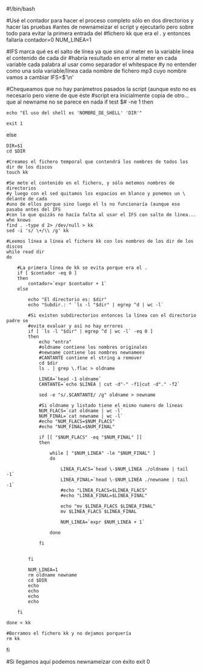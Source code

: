 #!/bin/bash

#Usé el contador para hacer el proceso completo sólo en dos directorios y hacer las pruebas 
#antes de newnameizar el script y ejecutarlo pero sobre todo para evitar la primera entrada del
#fichero kk que era el . y entonces fallaría
contador=0
NUM_LINEA=1


#IFS marca qué es el salto de línea ya que sino al meter en la variable linea el contenido de cada dir
#habría resultado en error al meter en cada variable cada palabra al usar como separador el whitespace
#y no entender como una sola variable/línea cada nombre de fichero mp3 cuyo nombre vamos a cambiar
IFS=$'\n'

#Chequeamos que no hay parámetros pasados la script (aunque esto no es necesario pero viene de que éste 
#script era inicialmente copia de otro... que al newname no se parece en nada
if test $# -ne 1
then

	echo "El uso del shell es 'NOMBRE_DE_SHELL' 'DIR'"

	exit 1

else

	DIR=$1
	cd $DIR

	#Creamos el fichero temporal que contendrá los nombres de todos los dir de los discos
	touch kk

	#Se mete el contenido en el fichero, y sólo metemos nombres de directorios
	#y luego con el sed quitamos los espacios en blanco y ponemos un \ delante de cada
	#uno de ellos porque sino luego el ls no funcionaría (aunque eso pasaba antes del IFS
	#con lo que quizás no hacía falta al usar el IFS con salto de línea... who knows
	find . -type d 2> /dev/null > kk
	sed -i 's/ \+/\\ /g' kk

	#Leemos línea a línea el fichero kk con los nombres de los dir de los discos
	while read dir
	do
	
		#La primera línea de kk se evita porque era el .
		if [ $contador -eq 0 ]
		then
			contador=`expr $contador + 1`
		else

			echo "El directorio es: $dir"
			echo "Subdir.: " `ls -l "$dir" | egrep ^d | wc -l`

			#Si existen subdirectorios entonces la línea con el directorio padre se 
			#evita evaluar y así no hay errores
			if [ `ls -l "$dir" | egrep ^d | wc -l` -eq 0 ]
			then
				echo "entra"
				#oldname contiene los nombres originales
				#newname contiene los nombres newnamees
				#CANTANTE contiene el string a remover
				cd $dir
				ls . | grep \.flac > oldname

				LINEA=`head -1 oldname`
				CANTANTE=`echo $LINEA | cut -d"-" -f1|cut -d"." -f2`
				
				sed -e "s/.$CANTANTE/ /g" oldname > newname

				#Si oldname y listado tiene el mismo numero de lineas
				NUM_FLACS=`cat oldname | wc -l`
				NUM_FINAL=`cat newname | wc -l`
				#echo "NUM_FLACS=$NUM_FLACS"
				#echo "NUM_FINAL=$NUM_FINAL"

				if [[ "$NUM_FLACS" -eq "$NUM_FINAL" ]]
				then
					
					while [ "$NUM_LINEA" -le "$NUM_FINAL" ]
					do

						LINEA_FLACS=`head \-$NUM_LINEA ./oldname | tail -1`
						LINEA_FINAL=`head \-$NUM_LINEA ./newname | tail -1`
						#echo "LINEA_FLACS=$LINEA_FLACS"
						#echo "LINEA_FINAL=$LINEA_FINAL"
						
						echo "mv $LINEA_FLACS $LINEA_FINAL"
						mv $LINEA_FLACS $LINEA_FINAL

						NUM_LINEA=`expr $NUM_LINEA + 1`

					done

				fi


			fi

			NUM_LINEA=1
			rm oldname newname
			cd $DIR
			echo
			echo
			echo
			echo

		fi

	done < kk

	#Borramos el fichero kk y no dejamos porquería
	rm kk

fi

#Si llegamos aquí podemos newnameizar con éxito
exit 0

